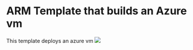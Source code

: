# ARM Template that builds an Azure vm
This template deploys an azure vm
<a href="https://portal.azure.com/#create/Microsoft.Template/uri/https%3A%2F%2Fraw.githubusercontent.com%2Framjesus%2Fazure%2Fmaster%2Fvm.json" target="_blank">
<img src="https://aka.ms/deploytoazurebutton"/>
</a>
